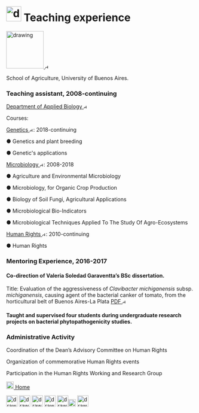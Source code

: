 # <img src="https://user-images.githubusercontent.com/57723790/69009410-a7b72080-0933-11ea-8121-a513590fa685.jpg" alt="drawing" width="40"/> Teaching experience
[<img src="https://user-images.githubusercontent.com/57723790/68997504-1fc70d00-0886-11ea-8e3d-3eb1d24b69d2.jpg" alt="drawing" width="100"/> <img src="https://user-images.githubusercontent.com/57723790/72173711-ec50bc80-33b6-11ea-8044-010e3f23fe03.png" alt="drawing" width="10"/>](https://agro.uba.ar/)

School of Agriculture, University of Buenos Aires.


### Teaching assistant,	2008-continuing

[Department of Applied Biology <img src="https://user-images.githubusercontent.com/57723790/72173711-ec50bc80-33b6-11ea-8044-010e3f23fe03.png" alt="drawing" width="10"/>](https://agro.uba.ar/departamentos/biologia)

Courses:

[Genetics <img src="https://user-images.githubusercontent.com/57723790/72173711-ec50bc80-33b6-11ea-8044-010e3f23fe03.png" alt="drawing" width="10"/>](https://agro.uba.ar/catedras/genetica): 2018-continuing

●	Genetics and plant breeding

●	Genetic's applications 

[Microbiology <img src="https://user-images.githubusercontent.com/57723790/72173711-ec50bc80-33b6-11ea-8044-010e3f23fe03.png" alt="drawing" width="10"/>](https://agro.uba.ar/catedras/microbiologia_agricola): 2008-2018

●	Agriculture and Environmental Microbiology

●	Microbiology, for Organic Crop Production

●	Biology of Soil Fungi, Agricultural Applications

●	Microbiological Bio-Indicators

●	Microbiological Techniques Applied To The Study Of Agro-Ecosystems

[Human Rights <img src="https://user-images.githubusercontent.com/57723790/72173711-ec50bc80-33b6-11ea-8044-010e3f23fe03.png" alt="drawing" width="10"/>](https://www.agro.uba.ar/GET/ddhh): 2010-continuing

●	Human Rights


### Mentoring Experience, 	2016-2017

#### Co-direction of Valeria Soledad Garaventta’s BSc dissertation.
Title: Evaluation of the aggressiveness of *Clavibacter michiganensis* subsp. *michiganensis*, causing agent of the bacterial canker of tomato, from the horticultural belt of Buenos Aires-La Plata [PDF <img src="https://user-images.githubusercontent.com/57723790/72173711-ec50bc80-33b6-11ea-8044-010e3f23fe03.png" alt="drawing" width="10"/>](https://github.com/ElianaWassermann/CVenglish/files/3854840/2017garaventavaleriasoledad.pdf)

#### Taught and supervised four students during undergraduate research projects on bacterial phytopathogenicity studies.	


### Administrative Activity

Coordination of the Dean’s Advisory Committee on Human Rights

Organization of commemorative Human Rights events

Participation in the Human Rights Working and Research Group


[<img src="https://user-images.githubusercontent.com/57723790/69000478-17cf9300-08af-11ea-9b78-c1c25d92d5a7.png" alt="drawing" width="20"/>  Home](https://elianawassermann.github.io/CVenglish/)

[<img src="https://user-images.githubusercontent.com/57723790/69009543-dbdf1100-0934-11ea-8426-7612a55e7be3.png" alt="drawing" width="30"/>](https://elianawassermann.github.io/CVenglish/Education)
[<img src="https://user-images.githubusercontent.com/57723790/69009513-91f62b00-0934-11ea-8871-fd98576062f2.png" alt="drawing" width="30"/>](https://elianawassermann.github.io/CVenglish/Achievements)
[<img src="https://user-images.githubusercontent.com/57723790/69009478-34fa7500-0934-11ea-96cb-c80303b396d3.jpg" alt="drawing" width="30"/>](https://elianawassermann.github.io/CVenglish/ResearchExperience)
[<img src="https://user-images.githubusercontent.com/57723790/69009439-e5b44480-0933-11ea-8c7a-a59c860072fb.png" alt="drawing" width="30"/>](https://elianawassermann.github.io/CVenglish/Publications)
[<img src="https://user-images.githubusercontent.com/57723790/69000607-199a5600-08b1-11ea-85d5-6a10820e101e.jpg" alt="drawing" width="30"/><img src="https://user-images.githubusercontent.com/57723790/69000586-dcce5f00-08b0-11ea-8ffe-79dd8abb9cde.png" alt="drawing" width="20"/>](https://elianawassermann.github.io/CVenglish/Skills_Languages)
[<img src="https://user-images.githubusercontent.com/57723790/69009564-19439e80-0935-11ea-8dc3-2d57865e2b54.jpg" alt="drawing" width="30"/>](https://elianawassermann.github.io/CVenglish/References)
